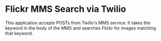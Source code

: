 # Flickr MMS Search via Twilio

This application accepts POSTs from Twilio's MMS service. It takes the keyword in the body of the MMS and searches Flickr for images matching that keyword.
